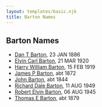 ```yaml
---
layout: templates/basic.njk
title: Barton Names
---
```

## Barton Names
- [Dan T Barton](/people/9/95106328), 23 JAN 1886
- [Elvin Carl Barton](/people/6/61879288), 21 MAR 1920
- [Harry William Barton](/people/8/83492690), 15 FEB 1919
- [James P Barton](/people/6/63115555), abt 1872
- [John Barton](/people/5/56328061), abt 1844
- [Richard Dale Barton](/people/8/81394146), 11 AUG 1949
- [Robert Elvin Barton](/people/4/48782300), 06 AUG 1945
- [Thomas E Barton](/people/1/19666544), abt 1879